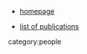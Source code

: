 

* [homepage](http://www.mat.uc.pt/~mmc/)

* [list of publications](http://www.mat.uc.pt/~mmc/publications.html)

category:people